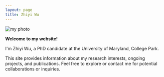 ```yaml
---
layout: page
title: Zhiyi Wu
---
```


![my photo](Bryce.JPG)

**Welcome to my website!**

I'm Zhiyi Wu, a PhD candidate at the University of Maryland, College Park. 

This site provides information about my research interests, ongoing projects, and publications. Feel free to explore or contact me for potential collaborations or inquiries.
